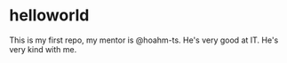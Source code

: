 # helloworld

This is my first repo, my mentor is @hoahm-ts. He's very good at IT. He's very kind with me.
